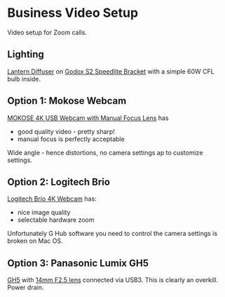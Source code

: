 # Business Video Setup

Video setup for Zoom calls.

## Lighting

[Lantern Diffuser](https://www.amazon.com/dp/B088FFHK6T)
on [Godox S2 Speedlite Bracket](https://www.amazon.com/dp/B07YFF7B78)
with a simple 60W CFL bulb inside.

## Option 1: Mokose Webcam

[MOKOSE 4K USB Webcam with Manual Focus Lens](https://www.amazon.com/dp/B08FHBRKSK)
has

* good quality video - pretty sharp!
* manual focus is perfectly acceptable

Wide angle - hence distortions, no camera settings ap to customize settings.

## Option 2: Logitech Brio

[Logitech Brio 4K Webcam](https://www.amazon.com/gp/product/B01N5UOYC4) has:

* nice image quality
* selectable hardware zoom

Unfortunately G Hub software you need to control the camera settings is broken
on Mac OS.

## Option 3: Panasonic Lumix GH5

[GH5](gh5.html) with [14mm F2.5 lens](https://www.amazon.com/dp/B00HV936AY)
connected via USB3.  This is clearly an overkill.
Power drain.
